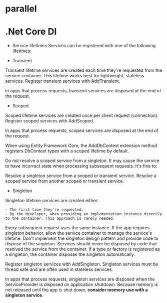 # parallel

# .Net Core DI

- Service lifetimes
Services can be registered with one of the following lifetimes:

- Transient
  
Transient lifetime services are created each time they're requested from the service container. This lifetime works best for lightweight, stateless services. Register transient services with AddTransient.

In apps that process requests, transient services are disposed at the end of the request.

  - Scoped
  
Scoped lifetime services are created once per client request (connection). Register scoped services with AddScoped.

In apps that process requests, scoped services are disposed at the end of the request.

When using Entity Framework Core, the AddDbContext extension method registers DbContext types with a scoped lifetime by default.

Do not resolve a scoped service from a singleton. It may cause the service to have incorrect state when processing subsequent requests. It's fine to:

Resolve a singleton service from a scoped or transient service.
Resolve a scoped service from another scoped or transient service.

  - Singleton
  
Singleton lifetime services are created either:

    - The first time they're requested.
    - By the developer, when providing an implementation instance directly to the container. This approach is rarely needed.
Every subsequent request uses the same instance. If the app requires singleton behavior, allow the service container to manage the service's lifetime. Don't implement the singleton design pattern and provide code to dispose of the singleton. Services should never be disposed by code that resolved the service from the container. If a type or factory is registered as a singleton, the container disposes the singleton automatically.

Register singleton services with AddSingleton. Singleton services must be thread safe and are often used in stateless services.

In apps that process requests, singleton services are disposed when the ServiceProvider is disposed on application shutdown. Because memory is not released until the app is shut down, **consider memory use with a singleton service**.


